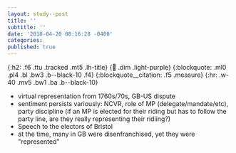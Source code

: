 ```yaml
---
layout: study--post
title: ''
subtitle: ''
date: '2018-04-20 08:16:28 -0400'
categories:
published: true
---
```


{:h2: .f6 .ttu .tracked .mt5 .lh-title}
{:link: .dim .light-purple}
{:blockquote: .ml0 .pl4 .bl .bw3 .b--black-10 .f4}
{:blockquote__citation: .f5 .measure}
{:hr: .w-40 .mv5 .bw1 .ba .b--black-10}

* virtual representation from 1760s/70s, GB-US dispute
* sentiment persists variously: NCVR, role of MP (delegate/mandate/etc),
  party discipline (if an MP is elected for their riding but has to follow
  the party line, are they really representing their ridiing?)
* Speech to the electors of Bristol
* at the time, many in GB were disenfranchised, yet they were "represented"

